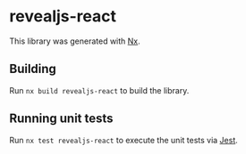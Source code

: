 # revealjs-react

This library was generated with [Nx](https://nx.dev).

## Building

Run `nx build revealjs-react` to build the library.

## Running unit tests

Run `nx test revealjs-react` to execute the unit tests via [Jest](https://jestjs.io).
